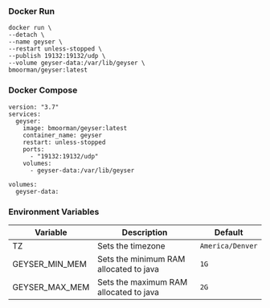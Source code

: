 ### Docker Run
```
docker run \
--detach \
--name geyser \
--restart unless-stopped \
--publish 19132:19132/udp \
--volume geyser-data:/var/lib/geyser \
bmoorman/geyser:latest
```

### Docker Compose
```
version: "3.7"
services:
  geyser:
    image: bmoorman/geyser:latest
    container_name: geyser
    restart: unless-stopped
    ports:
      - "19132:19132/udp"
    volumes:
      - geyser-data:/var/lib/geyser

volumes:
  geyser-data:
```

### Environment Variables
|Variable|Description|Default|
|--------|-----------|-------|
|TZ|Sets the timezone|`America/Denver`|
|GEYSER_MIN_MEM|Sets the minimum RAM allocated to java|`1G`|
|GEYSER_MAX_MEM|Sets the maximum RAM allocated to java|`2G`|
